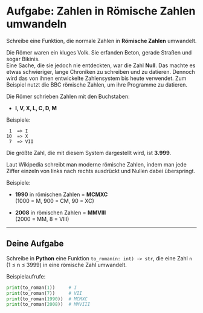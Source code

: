 # Aufgabe: Zahlen in Römische Zahlen umwandeln

Schreibe eine Funktion, die normale Zahlen in **Römische Zahlen**
umwandelt.

Die Römer waren ein kluges Volk. Sie erfanden Beton, gerade Straßen und sogar Bikinis.\
Eine Sache, die sie jedoch nie entdeckten, war die Zahl **Null**. Das machte es etwas schwieriger, lange Chroniken zu schreiben und zu datieren. Dennoch wird das von ihnen entwickelte Zahlensystem bis heute verwendet. Zum Beispiel nutzt die BBC römische Zahlen, um ihre Programme zu datieren.

Die Römer schrieben Zahlen mit den Buchstaben:

-   **I, V, X, L, C, D, M**

Beispiele:

     1  => I
    10  => X
     7  => VII

Die größte Zahl, die mit diesem System dargestellt wird, ist **3.999**.

Laut Wikipedia schreibt man moderne römische Zahlen, indem man jede
Ziffer einzeln von links nach rechts ausdrückt und Nullen dabei
überspringt.

Beispiele:

-   **1990** in römischen Zahlen = **MCMXC**\
    (1000 = M, 900 = CM, 90 = XC)

-   **2008** in römischen Zahlen = **MMVIII**\
    (2000 = MM, 8 = VIII)

------------------------------------------------------------------------

## Deine Aufgabe

Schreibe in **Python** eine Funktion `to_roman(n: int) -> str`, die eine
Zahl `n` (1 ≤ n ≤ 3999) in eine römische Zahl umwandelt.

Beispielaufrufe:

``` python
print(to_roman(1))     # I
print(to_roman(7))     # VII
print(to_roman(1990))  # MCMXC
print(to_roman(2008))  # MMVIII
```

